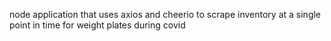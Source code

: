 node application that uses axios and cheerio to scrape inventory at a single point in time for weight plates during covid
